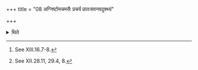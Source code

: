 +++
title = "08 अग्निष्टोमचमसैः प्रचर्य प्रातःसवनवदुक्थ्यं"

+++

<details><summary>थिते</summary>

8. After the Adhvaryu has performed the ritual of goblets connected with the Agniṣṭoma-stotra,[^1] he divides the Ukthya (scoop) in the same manner as that in the morning pressing.[^2]   

[^1]: See XIII.16.7-8.  

[^2]: See XII.28.11, 29.4, 8.  
</details>

